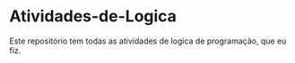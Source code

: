 # Atividades-de-Logica
Este repositório tem todas as atividades de logica de programação, que eu fiz.
